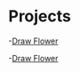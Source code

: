 # Projects
-[Draw Flower](https://vinimyls.github.io/Projects/flower.html)

-[Draw Flower](/flower.html)
